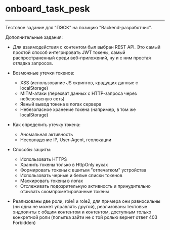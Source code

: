 # onboard_task_pesk
___
Тестовое задание для "ПЭСК" на позицию "Backend-разработчик".

Дополнительные задания:
- Для взаимодействия с контентом был выбран REST API. Это самый простой способ интегрировать JWT токены, самый распространенный среди веб-приложений, ну и с ним простая отладка запросов.
- Возможные утечки токенов:
  
  - XSS (использование JS скриптов, крадущих данные с localStorage)
  - MITM-атаки (перехват данных с HTTP-запроса через небезопасную сеть)
  - Явный вывод токена в логах сервера
  - Небезопасное хранение токена (например, в том же localStorage)

- Как определить утечку токена:
  
  - Аномальная активность
  - Несовпадение IP, User-Agent, геолокации

- Способы защиты:

    - Использовать HTTPS
    - Хранить токены только в HttpOnly куках
    - Формировать токены с вшитым "отпечатком" устройства
    - Использовать черные и белые списки токенов
    - Маскировать токены в логах
    - Отслеживать подозрительную активность и принудительно отзывать скомпрометированные токены

- Реализованы две роли, role1 и role2, для примера они равносильны (ни одна не может управлять другой), реализованы тестовые эндпоинты с общим контентом и контентом, доступным только конкретной роли (попытка зайти не с той ролью вернет ответ 403 Forbidden)